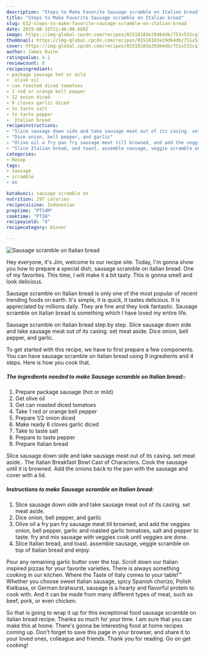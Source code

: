 ```yaml
---
description: "Steps to Make Favorite Sausage scramble on Italian bread"
title: "Steps to Make Favorite Sausage scramble on Italian bread"
slug: 632-steps-to-make-favorite-sausage-scramble-on-italian-bread
date: 2019-08-16T22:48:08.668Z
image: https://img-global.cpcdn.com/recipes/01518183e29d64db/751x532cq70/sausage-scramble-on-italian-bread-recipe-main-photo.jpg
thumbnail: https://img-global.cpcdn.com/recipes/01518183e29d64db/751x532cq70/sausage-scramble-on-italian-bread-recipe-main-photo.jpg
cover: https://img-global.cpcdn.com/recipes/01518183e29d64db/751x532cq70/sausage-scramble-on-italian-bread-recipe-main-photo.jpg
author: James Quinn
ratingvalue: 4.2
reviewcount: 8
recipeingredient:
- package sausage hot or mild
-  olive oil
- can roasted diced tomatoes
- 1 red or orange bell pepper
- 12 onion diced
- 6 cloves garlic diced
- to taste salt
- to taste pepper
-  Italian bread
recipeinstructions:
- "Slice sausage down side and take sausage meat out of its casing. set meat aside."
- "Dice onion, bell pepper, and garlic"
- "Olive oil a fry pan fry sausage meat till browned, and add the veggies onion, bell pepper, garlic and roasted garlic tomatoes, salt and pepper to taste. fry and mix sausage with veggies cook until veggies are done."
- "Slice Italian bread, and toast. assemble sausage, veggie scramble on top of Italian bread and enjoy."
categories:
- Resep
tags:
- sausage
- scramble
- on

katakunci: sausage scramble on
nutrition: 297 calories
recipecuisine: Indonesian
preptime: "PT14M"
cooktime: "PT1H"
recipeyield: "4"
recipecategory: Dinner

---
```



![Sausage scramble on Italian bread](https://img-global.cpcdn.com/recipes/01518183e29d64db/751x532cq70/sausage-scramble-on-italian-bread-recipe-main-photo.jpg)

Hey everyone, it's Jim, welcome to our recipe site. Today, I'm gonna show you how to prepare a special dish, sausage scramble on italian bread. One of my favorites. This time, I will make it a bit tasty. This is gonna smell and look delicious.

Sausage scramble on Italian bread is only one of the most popular of recent trending foods on earth. It's simple, it is quick, it tastes delicious. It is appreciated by millions daily. They are fine and they look fantastic. Sausage scramble on Italian bread is something which I have loved my entire life.

Sausage scramble on Italian bread step by step. Slice sausage down side and take sausage meat out of its casing. set meat aside. Dice onion, bell pepper, and garlic.


To get started with this recipe, we have to first prepare a few components. You can have sausage scramble on italian bread using 9 ingredients and 4 steps. Here is how you cook that.

##### The ingredients needed to make Sausage scramble on Italian bread::

1. Prepare package sausage (hot or mild)
1. Get  olive oil
1. Get can roasted diced tomatoes
1. Take 1 red or orange bell pepper
1. Prepare 1/2 onion diced
1. Make ready 6 cloves garlic diced
1. Take to taste salt
1. Prepare to taste pepper
1. Prepare  Italian bread


Slice sausage down side and take sausage meat out of its casing. set meat aside.. The Italian Breakfast Bowl Cast of Characters. Cook the sausage until it is browned. Add the onions back to the pan with the sausage and cover with a lid. 

##### Instructions to make Sausage scramble on Italian bread:

1. Slice sausage down side and take sausage meat out of its casing. set meat aside.
1. Dice onion, bell pepper, and garlic
1. Olive oil a fry pan fry sausage meat till browned, and add the veggies onion, bell pepper, garlic and roasted garlic tomatoes, salt and pepper to taste. fry and mix sausage with veggies cook until veggies are done.
1. Slice Italian bread, and toast. assemble sausage, veggie scramble on top of Italian bread and enjoy.


Pour any remaining garlic butter over the top. Scroll down our Italian inspired pizzas for your favorite varieties. There is always something cooking in our kitchen. Where the Taste of Italy comes to your table!™ Whether you choose sweet Italian sausage, spicy Spanish chorizo, Polish Kielbasa, or German bratwurst, sausage is a hearty and flavorful protein to cook with. And it can be made from many different types of meat, such as beef, pork, or even chicken. 

So that is going to wrap it up for this exceptional food sausage scramble on italian bread recipe. Thanks so much for your time. I am sure that you can make this at home. There's gonna be interesting food at home recipes coming up. Don't forget to save this page in your browser, and share it to your loved ones, colleague and friends. Thank you for reading. Go on get cooking!
